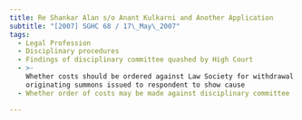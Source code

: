 ```yaml
---
title: Re Shankar Alan s/o Anant Kulkarni and Another Application
subtitle: "[2007] SGHC 68 / 17\_May\_2007"
tags:
  - Legal Profession
  - Disciplinary procedures
  - Findings of disciplinary committee quashed by High Court
  - >-
    Whether costs should be ordered against Law Society for withdrawal of
    originating summons issued to respondent to show cause
  - Whether order of costs may be made against disciplinary committee

---
```


